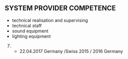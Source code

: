 ## SYSTEM PROVIDER COMPETENCE

+ technical realisation and supervising
+ technical staff
+ sound equipment 
+ lighting equipment

07. - 22.04.2017 Germany /Swiss
2015 / 2016 Germany